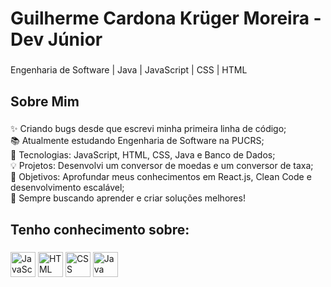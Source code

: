 <h1 align="left">Guilherme Cardona Krüger Moreira - Dev Júnior</h1>

###

<p align="left">Engenharia de Software | Java | JavaScript | CSS | HTML</p>

###

<h2 align="left">Sobre Mim</h2>

###

<p align="left">
✨ Criando bugs desde que escrevi minha primeira linha de código;<br>  
📚 Atualmente estudando Engenharia de Software na PUCRS;<br>  
🚀 Tecnologias: JavaScript, HTML, CSS, Java e Banco de Dados;<br>  
💡 Projetos: Desenvolvi um conversor de moedas e um conversor de taxa;<br>  
🎯 Objetivos: Aprofundar meus conhecimentos em React.js, Clean Code e desenvolvimento escalável;<br>  
📌 Sempre buscando aprender e criar soluções melhores!<br>
</p>

###

<h2 align="left">Tenho conhecimento sobre:</h2>

###

<div align="left">
  <img src="https://cdn.jsdelivr.net/gh/devicons/devicon/icons/javascript/javascript-original.svg" height="40" alt="JavaScript logo" />
  <img src="https://cdn.jsdelivr.net/gh/devicons/devicon/icons/html5/html5-original.svg" height="40" alt="HTML logo" />
  <img src="https://cdn.jsdelivr.net/gh/devicons/devicon/icons/css3/css3-original.svg" height="40" alt="CSS logo" />
  <img src="https://cdn.jsdelivr.net/gh/devicons/devicon/icons/java/java-original.svg" height="40" alt="Java logo" />
  <img width="12"/>
</div>
